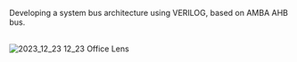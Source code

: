 Developing a system bus architecture using VERILOG, based on AMBA AHB bus. <br> <br>


![2023_12_23 12_23 Office Lens](https://github.com/tadjc/DSD_assignment/assets/153454616/4d221e60-c78c-48e1-8d9b-8f88f683a814)
